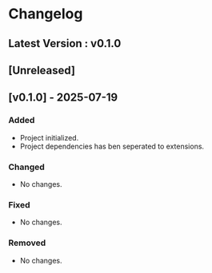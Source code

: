 # Changelog

## Latest Version : v0.1.0

## [Unreleased]

## [v0.1.0] - 2025-07-19

### Added

- Project initialized.
- Project dependencies has ben seperated to extensions.

### Changed

- No changes.

### Fixed

- No changes.

### Removed

- No changes.
